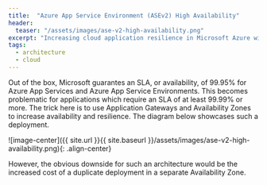 ```yaml
---
title:  "Azure App Service Environment (ASEv2) High Availability"
header:
  teaser: "/assets/images/ase-v2-high-availability.png"
excerpt: "Increasing cloud application resilience in Microsoft Azure with Traffic Managers, Application Gateways and App Services."
tags:
  - architecture
  - cloud
---
```


Out of the box, Microsoft guarantes an SLA, or availability, of 99.95% for Azure App Services and Azure App Service Environments.  This becomes problematic for applications which require an SLA of at least 99.99% or more.  The trick here is to use Application Gateways and Availability Zones to increase availability and resilience.  The diagram below showcases such a deployment.  

![image-center]({{ site.url }}{{ site.baseurl }}/assets/images/ase-v2-high-availability.png){: .align-center}

However, the obvious downside for such an architecture would be the increased cost of a duplicate deployment in a separate Availability Zone.
